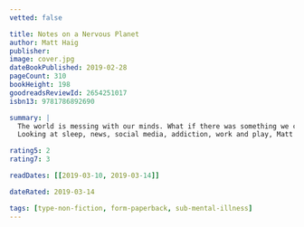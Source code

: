 ```yaml
---
vetted: false

title: Notes on a Nervous Planet
author: Matt Haig
publisher: 
image: cover.jpg
dateBookPublished: 2019-02-28
pageCount: 310
bookHeight: 198
goodreadsReviewId: 2654251017
isbn13: 9781786892690

summary: |
  The world is messing with our minds. What if there was something we could do about it?
  Looking at sleep, news, social media, addiction, work and play, Matt Haig invites us to feel calmer, happier and to question the habits of the digital age. This book might even change the way you spend your precious time on earth.

rating5: 2
rating7: 3

readDates: [[2019-03-10, 2019-03-14]]

dateRated: 2019-03-14

tags: [type-non-fiction, form-paperback, sub-mental-illness]
---
```

